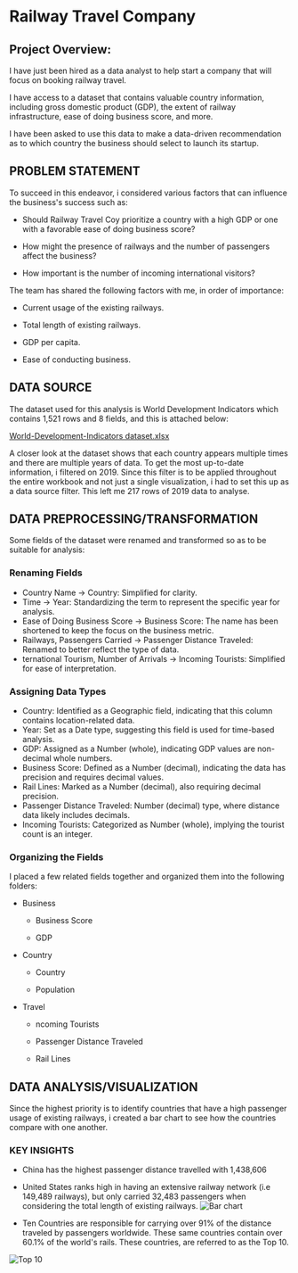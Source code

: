 # Railway Travel Company 

## Project Overview: 
I have just been hired as a data analyst to help start a company that will focus on booking railway travel.

I have access to a dataset that contains valuable country information, including gross domestic product (GDP), the extent of railway infrastructure, ease of doing business score, and more.

I have been asked to use this data to make a data-driven recommendation as to which country the business should select to launch its startup.

## PROBLEM STATEMENT

To succeed in this endeavor, i considered various factors that can influence the business's success such as:

- Should Railway Travel Coy prioritize a country with a high GDP or one with a favorable ease of doing business score?

- How might the presence of railways and the number of passengers affect the business?

- How important is the number of incoming international visitors?

The team has shared the following factors with me, in order of importance:

- Current usage of the existing railways.

- Total length of existing railways.

- GDP per capita.

- Ease of conducting business.

## DATA SOURCE

The dataset used for this analysis is World Development Indicators which contains 1,521 rows and 8 fields, and this is attached below:

[World-Development-Indicators dataset.xlsx](https://github.com/user-attachments/files/17147007/World-Development-Indicators.dataset.xlsx)

A closer look at the dataset shows that each country appears multiple times and there are multiple years of data. To get the most up-to-date information, i filtered on 2019. Since this filter is to be applied throughout the entire workbook and not just a single visualization, i had to set this up as a data source filter. This left me 217 rows of 2019 data to analyse.

## DATA PREPROCESSING/TRANSFORMATION

Some fields of the dataset were renamed and transformed so as to be suitable for analysis:

### Renaming Fields
- Country Name → Country: Simplified for clarity.
- Time → Year: Standardizing the term to represent the specific year for analysis.
- Ease of Doing Business Score → Business Score: The name has been shortened to keep the focus on the business metric.
- Railways, Passengers Carried → Passenger Distance Traveled: Renamed to better reflect the type of data.
- ternational Tourism, Number of Arrivals → Incoming Tourists: Simplified for ease of interpretation.

### Assigning Data Types
- Country: Identified as a Geographic field, indicating that this column contains location-related data.
- Year: Set as a Date type, suggesting this field is used for time-based analysis.
- GDP: Assigned as a Number (whole), indicating GDP values are non-decimal whole numbers.
- Business Score: Defined as a Number (decimal), indicating the data has precision and requires decimal values.
- Rail Lines: Marked as a Number (decimal), also requiring decimal precision.
- Passenger Distance Traveled: Number (decimal) type, where distance data likely includes decimals.
- Incoming Tourists: Categorized as Number (whole), implying the tourist count is an integer.

### Organizing the Fields
I placed a few related fields together and organized them into the following folders:

- Business

     - Business Score

     - GDP

- Country

     - Country

     - Population

- Travel

     - ncoming Tourists

     - Passenger Distance Traveled

     - Rail Lines

## DATA ANALYSIS/VISUALIZATION

Since the highest priority is to identify countries that have a high passenger usage of existing railways, i created a bar chart to see how the countries compare with one another.

### KEY INSIGHTS
- China has the highest passenger distance travelled with 1,438,606
- United States ranks high in having an extensive railway network (i.e 149,489 railways), but only carried 32,483 passengers when considering the total length of existing railways.
![Bar chart](https://github.com/user-attachments/assets/efa42405-1c52-42a8-8a18-b776c055f2de)

- Ten Countries are responsible for carrying over 91% of the distance traveled by passengers worldwide. These same countries contain over 60.1% of the world's rails. These countries, are referred to as the Top 10.

![Top 10](https://github.com/user-attachments/assets/8c13d119-1ac8-4ce9-a067-17efaa076cba)
